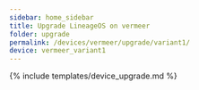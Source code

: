 ```yaml
---
sidebar: home_sidebar
title: Upgrade LineageOS on vermeer
folder: upgrade
permalink: /devices/vermeer/upgrade/variant1/
device: vermeer_variant1
---
```

{% include templates/device_upgrade.md %}
